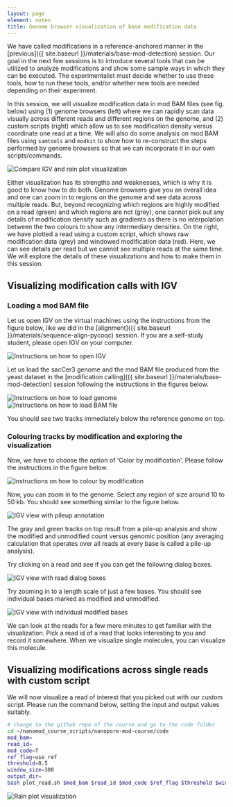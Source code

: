 ```yaml
---
layout: page
element: notes
title: Genome browser visualization of base modification data
---
```


We have called modifications in a reference-anchored manner in the
[previous]({{ site.baseurl }}/materials/base-mod-detection) session.
Our goal in the next few sessions is to introduce several tools
that can be utilized to analyze modifications and show some sample ways
in which they can be executed.
The experimentalist must decide whether to use these tools, how to run these tools,
and/or whether new tools are needed depending on their experiment. 

In this session, we will visualize modification data in mod BAM files (see fig. below) using (1) genome
browsers (left) where we can rapidly scan data visually across different reads and different
regions on the genome, and (2) custom scripts (right) which allow us to see modification
density versus coordinate one read at a time.
We will also do some analysis on mod BAM files using `samtools` and `modkit` to show
how to re-construct the steps performed by genome browsers so that we can incorporate
it in our own scripts/commands.

![Compare IGV and rain plot visualization](compare_igv_and_rain.png)

Either visualization has its strengths and weaknesses, which is why it is good to know how to do both.
Genome browsers give you an overall idea and one can zoom in to regions on the genome
and see data across multiple reads. But, beyond recognizing which regions are highly
modified on a read (green) and which regions are not (grey), one cannot pick out any
details of modification density such as gradients as there is no interpolation
between the two colours to show any intermediary densities.
On the right, we have plotted a read using
a custom script, which shows raw modification data (grey) and windowed modification
data (red). Here, we can see details per read but we cannot see multiple reads at
the same time. We will explore the details of these visualizations and how to make
them in this session.

## Visualizing modification calls with IGV

### Loading a mod BAM file

Let us open IGV on the virtual machines using the instructions from the figure below,
like we did in the [alignment]({{ site.baseurl }}/materials/sequence-align-pycoqc) session.
If you are a self-study student, please open IGV on your computer.

![Instructions on how to open IGV](open_igv.png)

Let us load the sacCer3 genome and the mod BAM file produced from the yeast dataset in the
[modification calling]({{ site.baseurl }}/materials/base-mod-detection) session following
the instructions in the figures below.

![Instructions on how to load genome](igv_load_genome_screenshot.png)
![Instructions on how to load BAM file](igv_load_file_screenshot.png)

You should see two tracks immediately below the reference genome on top.

### Colouring tracks by modification and exploring the visualization

Now, we have to choose the option of 'Color by modification'.
Please follow the instructions in the figure below.

![Instructions on how to colour by modification](igv_colour_by_mod.png)

Now, you can zoom in to the genome. Select any region of size around 10 to 50 kb.
You should see something similar to the figure below.

![IGV view with pileup annotation](igv_overall_view_with_pileup_annotated.png)

The gray and green tracks on top result from a pile-up analysis and
show the modified and unmodified count versus genomic position
(any averaging calculation that operates over all reads at every base is called a
pile-up analysis).

Try clicking on a read and see if you can get the following dialog boxes.

![IGV view with read dialog boxes](igv_get_read_details.png)

Try zooming in to a length scale of just a few bases. You should see individual
bases marked as modified and unmodified.

![IGV view with individual modified bases](igv_individual_modified_bases.png)

We can look at the reads for a few more minutes to get familiar with the visualization.
Pick a read id of a read that looks interesting to you and record it somewhere.
When we visualize single molecules, you can visualize this molecule.

## Visualizing modifications across single reads with custom script

We will now visualize a read of interest that you picked out with our custom script.
Please run the command below, setting the input and output values suitably.

<!-- TODO: finish input and output -->

```bash
# change to the github repo of the course and go to the code folder
cd ~/nanomod_course_scripts/nanopore-mod-course/code 
mod_bam=
read_id=
mod_code=T
ref_flag=use_ref
threshold=0.5
window_size=300
output_dir=
bash plot_read.sh $mod_bam $read_id $mod_code $ref_flag $threshold $window_size $output_dir
```

![Rain plot visualization](sample_rain_plot.png)
